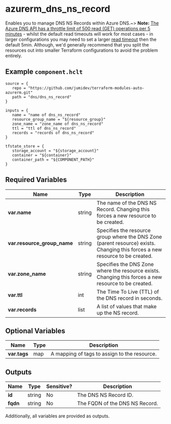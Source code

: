 # azurerm_dns_ns_record

Enables you to manage DNS NS Records within Azure DNS.~> **Note:** [The Azure DNS API has a throttle limit of 500 read (GET) operations per 5 minutes](https://docs.microsoft.com/azure/azure-resource-manager/management/request-limits-and-throttling#network-throttling) - whilst the default read timeouts will work for most cases - in larger configurations you may need to set a larger [read timeout](https://www.terraform.io/language/resources/syntax#operation-timeouts) then the default 5min. Although, we'd generally recommend that you split the resources out into smaller Terraform configurations to avoid the problem entirely.

## Example `component.hclt`

```hcl
source = {
   repo = "https://github.com/jumidev/terraform-modules-auto-azurerm.git" 
   path = "dns/dns_ns_record" 
}

inputs = {
   name = "name of dns_ns_record" 
   resource_group_name = "${resource_group}" 
   zone_name = "zone_name of dns_ns_record" 
   ttl = "ttl of dns_ns_record" 
   records = "records of dns_ns_record" 
}

tfstate_store = {
   storage_account = "${storage_account}" 
   container = "${container}" 
   container_path = "${COMPONENT_PATH}" 
}

```

## Required Variables

| Name | Type |  Description |
| ---- | --------- |  ----------- |
| **var.name** | string |  The name of the DNS NS Record. Changing this forces a new resource to be created. | 
| **var.resource_group_name** | string |  Specifies the resource group where the DNS Zone (parent resource) exists. Changing this forces a new resource to be created. | 
| **var.zone_name** | string |  Specifies the DNS Zone where the resource exists. Changing this forces a new resource to be created. | 
| **var.ttl** | int |  The Time To Live (TTL) of the DNS record in seconds. | 
| **var.records** | list |  A list of values that make up the NS record. | 

## Optional Variables

| Name | Type |  Description |
| ---- | --------- |  ----------- |
| **var.tags** | map |  A mapping of tags to assign to the resource. | 



## Outputs

| Name | Type | Sensitive? | Description |
| ---- | ---- | --------- | --------- |
| **id** | string | No  | The DNS NS Record ID. | 
| **fqdn** | string | No  | The FQDN of the DNS NS Record. | 

Additionally, all variables are provided as outputs.
